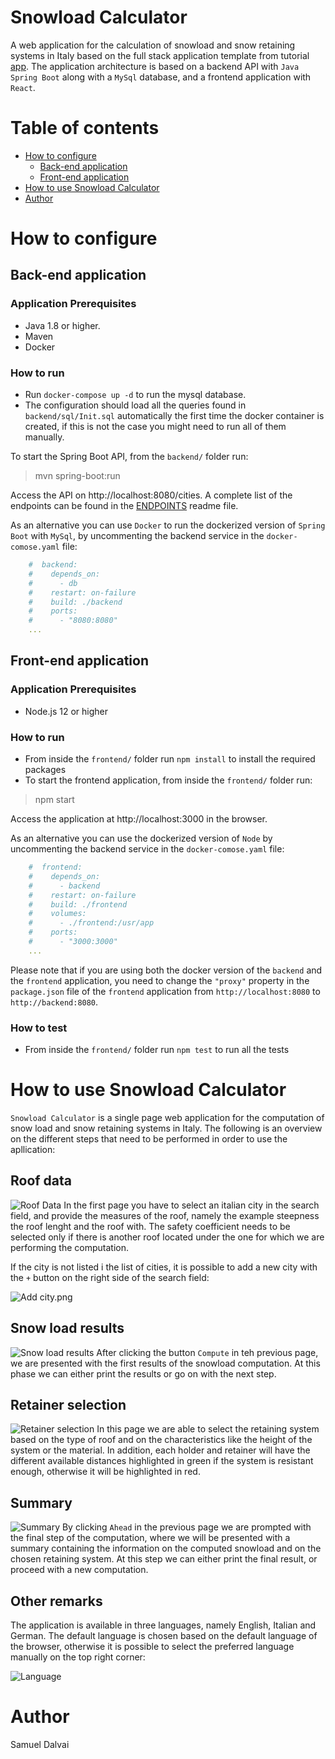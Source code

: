# Snowload Calculator
A web application for the calculation of snowload and snow retaining systems in Italy
based on the full stack application template from tutorial [app](https://www.baeldung.com/spring-boot-react-crud).
The application architecture is based on a backend API with `Java Spring Boot` along with a `MySql` database,
and a frontend application with `React`.

# Table of contents
* [How to configure](#how-to-configure)
  * [Back-end application](#back-end-application)
  * [Front-end application](#front-end-application)
* [How to use Snowload Calculator](#how-to-use-snowload-calculator)
* [Author](#author)

# How to configure

## Back-end application

### Application Prerequisites

* Java 1.8 or higher.
* Maven
* Docker

### How to run

* Run `docker-compose up -d` to run the mysql database.
* The configuration should load all the queries found in `backend/sql/Init.sql` automatically the first time the docker container is created, if this is not the case you might need to run all of them manually.

To start the Spring Boot API, from the `backend/` folder run:

> mvn spring-boot:run

Access the API on http://localhost:8080/cities.
A complete list of the endpoints can be found in the [ENDPOINTS](ENDPOINTS.md) readme file.

As an alternative you can use `Docker` to run the dockerized version of `Spring Boot` with
`MySql`, by uncommenting the backend service in the `docker-comose.yaml` file:

```yaml
    #  backend:
    #    depends_on:
    #      - db
    #    restart: on-failure
    #    build: ./backend
    #    ports:
    #      - "8080:8080"
    ...
```

## Front-end application

### Application Prerequisites

* Node.js 12 or higher

### How to run

* From inside the `frontend/` folder run `npm install` to install the required packages
* To start the frontend application, from inside the `frontend/` folder run:

> npm start

Access the application at http://localhost:3000 in the browser.

As an alternative you can use the dockerized version of `Node` by uncommenting the backend service in the `docker-comose.yaml` file:

```yaml
    #  frontend:
    #    depends_on:
    #      - backend
    #    restart: on-failure
    #    build: ./frontend
    #    volumes:
    #      - ./frontend:/usr/app
    #    ports:
    #      - "3000:3000"
    ...
```
Please note that if you are using both the docker version of the `backend` and the `frontend` application, you need to change the `"proxy"` property 
in the `package.json` file of the `frontend` application from `http://localhost:8080` to `http://backend:8080`.

### How to test

* From inside the `frontend/` folder run `npm test` to run all the tests

# How to use Snowload Calculator

`Snowload Calculator` is a single page web application for the computation of
snow load and snow retaining systems in Italy.
The following is an overview on the different steps that need to 
be performed in order to use the apllication:

## Roof data
![Roof Data](img/roofData.png)
In the first page you have to select an italian city in the search field, and
provide the measures of the roof, namely the example steepness the roof lenght and the 
roof with.
The safety coefficient needs to be selected only if there
is another roof located under the one for which we are performing
the computation.

If the city is not listed i the list of cities, it is possible to add 
a new city with the `+` button on the right side of the search field:

![Add city.png](img/addCity.png)

## Snow load results
![Snow load results](img/snowloadResults.png)
After clicking the button `Compute` in teh previous page,
we are presented with the first results of the snowload computation.
At this phase we can either print the results or go on with the next step.

## Retainer selection

![Retainer selection](img/retainerSelection.png)
In this page we are able to select the retaining system
based on the type of roof and on the characteristics like the 
height of the system or the material.
In addition, each holder and retainer will have the different
available distances highlighted in green if the system
is resistant enough, otherwise it will be highlighted in red.

## Summary
![Summary](img/summary.png)
By clicking `Ahead` in the previous page we are prompted with
the final step of the computation, where we will be presented
with a summary containing the information on the computed snowload
and on the chosen retaining system.
At this step we can either print the final result, or proceed with a 
new computation.

## Other remarks
The application is available in three languages, namely English, Italian and
German.
The default language is chosen based on the default
language of the browser, otherwise it is possible to 
select the preferred language manually on the top right corner:

![Language](img/language.png)

# Author
Samuel Dalvai